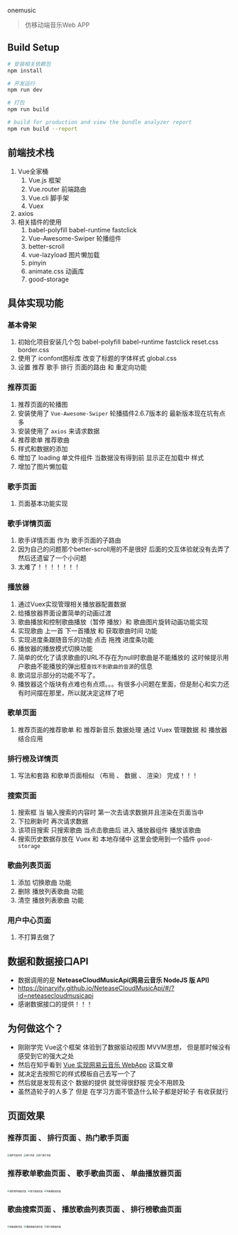  onemusic

> 仿移动端音乐Web APP

## Build Setup

``` bash
# 安装相关依赖包
npm install

# 开发运行
npm run dev

# 打包
npm run build

# build for production and view the bundle analyzer report
npm run build --report
```

## 前端技术栈
1. Vue全家桶
   1. Vue.js 框架
   2. Vue.router 前端路由
   3. Vue.cli 脚手架
   4. Vuex
2. axios 
3. 相关插件的使用
    1. babel-polyfill  babel-runtime fastclick
    2. Vue-Awesome-Swiper 轮播组件
    3. better-scroll 
    4. vue-lazyload 图片懒加载
    5. pinyin
    6. animate.css 动画库
    7. good-storage


## 具体实现功能

### 基本骨架

1. 初始化项目安装几个包   babel-polyfill  babel-runtime  fastclick   reset.css  border.css
2. 使用了 iconfont图标库  改变了标题的字体样式   global.css
3. 设置 推荐 歌手 排行 页面的路由 和 重定向功能

### 推荐页面

1. 推荐页面的轮播图
  1. 安装使用了 `Vue-Awesome-Swiper` 轮播插件2.6.7版本的 最新版本现在坑有点多
  2. 安装使用了 `axios` 来请求数据 
2. 推荐歌单 推荐歌曲
  1. 样式和数据的添加
  2. 增加了 loading 单文件组件 当数据没有得到前 显示正在加载中 样式
  3. 增加了图片懒加载

### 歌手页面
1. 页面基本功能实现

### 歌手详情页面
1. 歌手详情页面 作为 歌手页面的子路由
2. 因为自己的问题那个better-scroll用的不是很好 后面的交互体验就没有去弄了然后还遗留了一个小问题
3. 太难了！！！！！！！

### 播放器
1. 通过Vuex实现管理相关播放器配置数据 
2. 给播放器界面设置简单的动画过渡
3. 歌曲播放和控制歌曲播放（暂停 播放）和 歌曲图片旋转动画功能实现
4. 实现歌曲 上一首 下一首播放 和 获取歌曲时间 功能 
5. 实现进度条跟随音乐的功能 点击 拖拽 进度条功能
6. 播放器的播放模式切换功能 
7. 简单的优化了请求歌曲的URL不存在为null时歌曲是不能播放的 这时候提示用户歌曲不能播放的弹出框`查找不到歌曲的音源`的信息
8. 歌词显示部分的功能不写了。 
9. 播放器这个版块有点难也有点烦。。。有很多小问题在里面，但是耐心和实力还有时间摆在那里，所以就决定这样了吧

### 歌单页面
1. 推荐页面的推荐歌单 和 推荐新音乐 数据处理 通过 Vuex 管理数据 和 播放器结合应用
### 排行榜及详情页
1. 写法和套路 和歌单页面相似 （布局 、 数据 、 渲染） 完成！！！
### 搜索页面
1. 搜索框 当 输入搜索的内容时 第一次去请求数据并且渲染在页面当中
2. 下拉刷新时 再次请求数据
3. 该项目搜索 只搜索歌曲  当点击歌曲后 进入 播放器组件 播放该歌曲
4. 搜索历史数据存放在 Vuex 和 本地存储中 这里会使用到一个插件 `good-storage`

### 歌曲列表页面
1. 添加 切换歌曲 功能
2. 删除 播放列表歌曲 功能
3. 清空 播放列表歌曲 功能

### 用户中心页面
1. 不打算去做了

## 数据和数据接口API
  * 数据调用的是 **NeteaseCloudMusicApi(网易云音乐 NodeJS 版 API)**
  * https://binaryify.github.io/NeteaseCloudMusicApi/#/?id=neteasecloudmusicapi
  * 感谢数据接口的提供！！！

## 为何做这个？
  * 刚刚学完 Vue这个框架 体验到了数据驱动视图 MVVM思想， 但是那时候没有感受到它的强大之处
  * 然后在知乎看到 [Vue 实现网易云音乐 WebApp](https://zhuanlan.zhihu.com/p/36889981) 这篇文章
  * 就决定去按照它的样式模板自己去写一个了
  * 然后就是发现有这个 数据的提供 就觉得很舒服 完全不用顾及
  * 虽然造轮子的人多了 但是 在学习方面不管造什么轮子都是好轮子 有收获就行

## 页面效果

### 推荐页面 、 排行页面 、热门歌手页面

<img src="https://s2.ax1x.com/2020/03/11/8kA5Kx.png" alt="推荐页面首页" style="zoom:33%;" />          <img src="https://s2.ax1x.com/2020/03/11/8kARPJ.png" alt="排行页面" style="zoom:33%;" />            <img src="https://s2.ax1x.com/2020/03/11/8kAWG9.png" alt="热门歌手页面" style="zoom:33%;" />

### 推荐歌单歌曲页面 、 歌手歌曲页面  、 单曲播放器页面

 <img src="https://s2.ax1x.com/2020/03/11/8kAf2R.png" alt="推荐歌单歌曲页面" style="zoom:33%;" />          <img src="https://s2.ax1x.com/2020/03/11/8kA6VU.png" alt="歌手歌曲页面" style="zoom:33%;" />            <img src="https://s2.ax1x.com/2020/03/11/8kAsbT.png" alt="单曲播放器页面" style="zoom:33%;" />

### 歌曲搜索页面 、 播放歌曲列表页面 、 排行榜歌曲页面

<img src="https://s2.ax1x.com/2020/03/11/8kADK0.png" alt="歌曲搜索页面" style="zoom:33%;" />            <img src="https://s2.ax1x.com/2020/03/11/8kAcaF.png" alt="播放歌曲列表页面" style="zoom:33%;" />            <img src="https://s2.ax1x.com/2020/03/11/8kArrV.png" alt="排行榜歌曲页面" style="zoom:33%;" />

